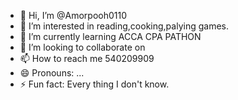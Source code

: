 - 👋 Hi, I’m @Amorpooh0110
- 👀 I’m interested in reading,cooking,palying games.
- 🌱 I’m currently learning ACCA CPA PATHON
- 💞️ I’m looking to collaborate on 
- 📫 How to reach me 540209909
- 😄 Pronouns: ...
- ⚡ Fun fact: Every thing I don't know.

<!---
Amorpooh0110/Amorpooh0110 is a ✨ special ✨ repository because its `README.md` (this file) appears on your GitHub profile.
You can click the Preview link to take a look at your changes.
--->
